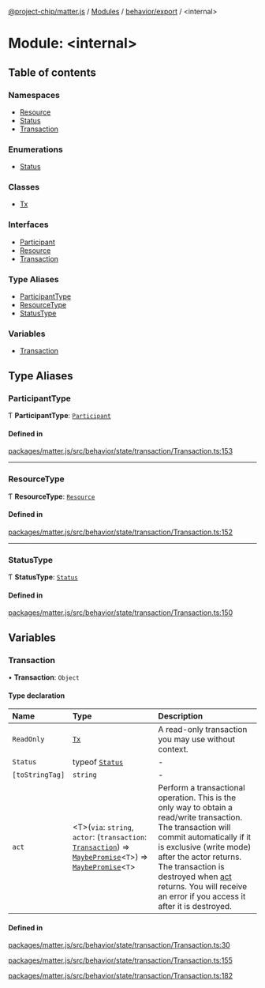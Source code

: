 [@project-chip/matter.js](../README.md) / [Modules](../modules.md) / [behavior/export](behavior_export.md) / \<internal\>

# Module: \<internal\>

## Table of contents

### Namespaces

- [Resource](behavior_export._internal_.Resource.md)
- [Status](behavior_export._internal_.Status.md)
- [Transaction](behavior_export._internal_.Transaction.md)

### Enumerations

- [Status](../enums/behavior_export._internal_.Status-1.md)

### Classes

- [Tx](../classes/behavior_export._internal_.Tx.md)

### Interfaces

- [Participant](../interfaces/behavior_export._internal_.Participant.md)
- [Resource](../interfaces/behavior_export._internal_.Resource-1.md)
- [Transaction](../interfaces/behavior_export._internal_.Transaction-1.md)

### Type Aliases

- [ParticipantType](behavior_export._internal_.md#participanttype)
- [ResourceType](behavior_export._internal_.md#resourcetype)
- [StatusType](behavior_export._internal_.md#statustype)

### Variables

- [Transaction](behavior_export._internal_.md#transaction)

## Type Aliases

### ParticipantType

Ƭ **ParticipantType**: [`Participant`](../interfaces/behavior_export._internal_.Participant.md)

#### Defined in

[packages/matter.js/src/behavior/state/transaction/Transaction.ts:153](https://github.com/project-chip/matter.js/blob/c0d55745d5279e16fdfaa7d2c564daa31e19c627/packages/matter.js/src/behavior/state/transaction/Transaction.ts#L153)

___

### ResourceType

Ƭ **ResourceType**: [`Resource`](../interfaces/behavior_export._internal_.Resource-1.md)

#### Defined in

[packages/matter.js/src/behavior/state/transaction/Transaction.ts:152](https://github.com/project-chip/matter.js/blob/c0d55745d5279e16fdfaa7d2c564daa31e19c627/packages/matter.js/src/behavior/state/transaction/Transaction.ts#L152)

___

### StatusType

Ƭ **StatusType**: [`Status`](../enums/behavior_export._internal_.Status-1.md)

#### Defined in

[packages/matter.js/src/behavior/state/transaction/Transaction.ts:150](https://github.com/project-chip/matter.js/blob/c0d55745d5279e16fdfaa7d2c564daa31e19c627/packages/matter.js/src/behavior/state/transaction/Transaction.ts#L150)

## Variables

### Transaction

• **Transaction**: `Object`

#### Type declaration

| Name | Type | Description |
| :------ | :------ | :------ |
| `ReadOnly` | [`Tx`](../classes/behavior_export._internal_.Tx.md) | A read-only transaction you may use without context. |
| `Status` | typeof [`Status`](behavior_export._internal_.Status.md) | - |
| `[toStringTag]` | `string` | - |
| `act` | \<T\>(`via`: `string`, `actor`: (`transaction`: [`Transaction`](../interfaces/behavior_export._internal_.Transaction-1.md)) => [`MaybePromise`](util_export.md#maybepromise)\<`T`\>) => [`MaybePromise`](util_export.md#maybepromise)\<`T`\> | Perform a transactional operation. This is the only way to obtain a read/write transaction. The transaction will commit automatically if it is exclusive (write mode) after the actor returns. The transaction is destroyed when [act](behavior_export._internal_.md#act) returns. You will receive an error if you access it after it is destroyed. |

#### Defined in

[packages/matter.js/src/behavior/state/transaction/Transaction.ts:30](https://github.com/project-chip/matter.js/blob/c0d55745d5279e16fdfaa7d2c564daa31e19c627/packages/matter.js/src/behavior/state/transaction/Transaction.ts#L30)

[packages/matter.js/src/behavior/state/transaction/Transaction.ts:155](https://github.com/project-chip/matter.js/blob/c0d55745d5279e16fdfaa7d2c564daa31e19c627/packages/matter.js/src/behavior/state/transaction/Transaction.ts#L155)

[packages/matter.js/src/behavior/state/transaction/Transaction.ts:182](https://github.com/project-chip/matter.js/blob/c0d55745d5279e16fdfaa7d2c564daa31e19c627/packages/matter.js/src/behavior/state/transaction/Transaction.ts#L182)
